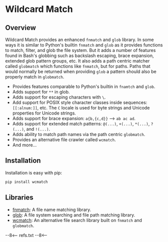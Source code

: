 # Wildcard Match

## Overview

Wildcard Match provides an enhanced `fnmatch` and `glob` library. In some ways it is similar to Python's builtin `fnmatch` and `glob` as it provides functions to match, filter, and glob the file system. But it adds a number of features found in Bash's globbing such as backslash escaping, brace expansion, extended glob pattern groups, etc. It also adds a path centric matcher called `globmatch` which functions like `fnmatch`, but for paths. Paths that would normally be returned when providing `glob` a pattern should also be properly match in `globmatch`.

- Provides features comparable to Python's builtin in `fnamtch` and `glob`.
- Adds support for `**` in glob.
- Adds support for escaping characters with `\`.
- Add support for POSIX style character classes inside sequences: `[[:alnum:]]`, etc. The `C` locale is used for byte strings and Unicode properties for Unicode strings.
- Adds support for brace expansion: `a{b,{c,d}}` --> `ab ac ad`.
- Adds support for extended match patterns: `@(...)`, `+(...)`, `*(...)`, `?(...)`, and `!(...)`.
- Adds ability to match path names via the path centric `globmatch`.
- Provides an alternative file crawler called `wcmatch`.
- And more...

## Installation

Installation is easy with pip:

```bash
pip install wcmatch
```

## Libraries

- [fnmatch](fnmatch): A file name matching library.
- [glob](glob): A file system searching and file path matching library.
- [wcmatch](wcmatch): An alternative file search library built on `fnmatch` and `globmatch`.

--8<--
refs.txt
--8<--
